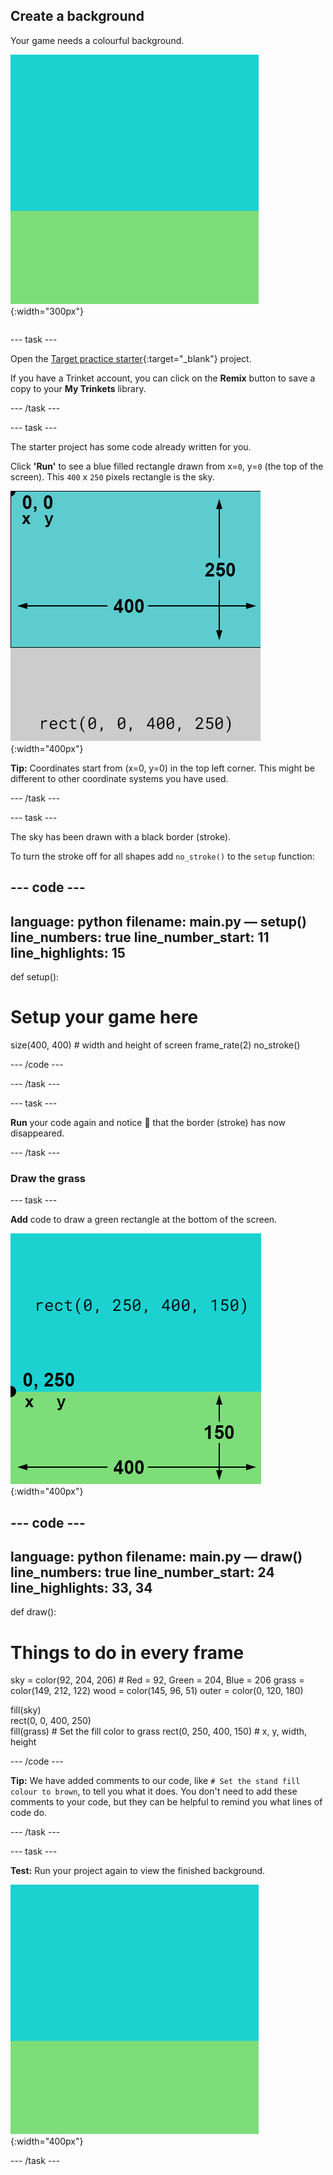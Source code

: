 ## Create a background

<div style="display: flex; flex-wrap: wrap">
<div style="flex-basis: 200px; flex-grow: 1; margin-right: 15px;">
Your game needs a colourful background.
</div>
<div>

![The output area with a sky-coloured rectangle above a grass-coloured rectangle to create the background.](images/background.png){:width="300px"}

</div>
</div>

--- task ---

Open the [Target practice starter](https://trinket.io/python/9973649e5c){:target="_blank"} project. 

If you have a Trinket account, you can click on the **Remix** button to save a copy to your **My Trinkets** library.

--- /task ---

--- task ---

The starter project has some code already written for you. 

Click **'Run'** to see a blue filled rectangle drawn from x=`0`, y=`0` (the top of the screen). This `400` x `250` pixels rectangle is the sky. 

![A blue rectangle with a black border around it, above a grey rectangle. The top left corner of the canvas is marked as x=0, y=0 this is the origin of the rectangle. The width is highlighted as 400 and the height as 250. The code rect(0, 0, 400, 250) is shown.](images/sky_stroke.png){:width="400px"}

**Tip:** Coordinates start from (x=0, y=0) in the top left corner. This might be different to other coordinate systems you have used. 

--- /task ---

--- task ---

The sky has been drawn with a black border (stroke). 

To turn the stroke off for all shapes add `no_stroke()` to the `setup` function:

--- code ---
---
language: python
filename: main.py — setup()
line_numbers: true
line_number_start: 11
line_highlights: 15
---
def setup():
# Setup your game here
  size(400, 400) # width and height of screen
  frame_rate(2)
  no_stroke()

--- /code ---

--- /task ---

--- task ---

**Run** your code again and notice 👀 that the border (stroke) has now disappeared. 

--- /task ---

### Draw the grass

--- task ---

**Add** code to draw a green rectangle at the bottom of the screen.

![The output area with a sky-coloured rectangle above a grass-coloured rectangle to create the background. The top left corner of the rectangle is marked as x=0, y=250 this is the origin of the rectangle. The width is highlighted as 400 and the height as 150. The code rect(0, 250, 400, 150) is shown.](images/green-grass.png){:width="400px"}

--- code ---
---
language: python
filename: main.py — draw()
line_numbers: true
line_number_start: 24
line_highlights: 33, 34
---
def draw():
# Things to do in every frame
  sky = color(92, 204, 206) # Red = 92, Green = 204, Blue = 206
  grass = color(149, 212, 122)
  wood = color(145, 96, 51)
  outer = color(0, 120, 180) 

  fill(sky)     
  rect(0, 0, 400, 250)     
  fill(grass) # Set the fill color to grass
  rect(0, 250, 400, 150) # x, y, width, height     

--- /code ---

**Tip:** We have added comments to our code, like `# Set the stand fill colour to brown`, to tell you what it does. You don't need to add these comments to your code, but they can be helpful to remind you what lines of code do.

--- /task ---

--- task ---

**Test:** Run your project again to view the finished background. 

![The output area with a sky-coloured rectangle above a grass-coloured rectangle to create the background.](images/background.png){:width="400px"}

--- /task ---

